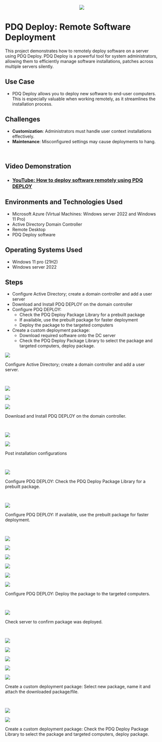 <p align="center">
<img src="https://i.imgur.com/XXlcupg.png"/>
</p>

<h1>PDQ Deploy: Remote Software Deployment</h1>
This project demonstrates how to remotely deploy software on a server using PDQ Deploy. PDQ Deploy is a powerful tool for system administrators, allowing them to efficiently manage software installations, patches across multiple servers silently.

## Use Case
- PDQ Deploy allows you to deploy new software to end-user computers. This is especially valuable when working remotely, as it streamlines the installation process.

## Challenges
- **Customization**: Administrators must handle user context installations effectively.
- **Maintenance**: Misconfigured settings may cause deployments to hang.

<br />


<h2>Video Demonstration</h2>

- ### [YouTube: How to deploy software remotely using PDQ DEPLOY](https://youtu.be/LGjsXd10vxc)

<h2>Environments and Technologies Used</h2>

- Microsoft Azure (Virtual Machines: Windows server 2022 and Windows 11 Pro)
- Active Directory Domain Controller
- Remote Desktop
- PDQ Deploy software

<h2>Operating Systems Used </h2>

- Windows 11 pro</b> (21H2)
- Windows server 2022

<h2>Steps</h2>

- Configure Active Directory; create a domain controller and add a user server
- Download and Install PDQ DEPLOY on the domain controller
- Configure PDQ DEPLOY:
  - Check the PDQ Deploy Package Library for a prebuilt package
  - If available, use the prebuilt package for faster deployment
  - Deploy the package to the targeted computers
- Create a custom deployment package:
  - Download required software onto the DC server
  - Check the PDQ Deploy Package Library to select the package and targeted computers, deploy package.


<p>
<img src="https://i.imgur.com/xsfPkqO.png"/>
</p>
<p>
Configure Active Directory; create a domain controller and add a user server.
</p>
<br />

<p>
<img src="https://i.imgur.com/uJXsTqj.png"/>
</p>
<p>
<img src="https://i.imgur.com/yJdWmbW.png"/>
</p>
<p>
<img src="https://i.imgur.com/m68e9Tu.png"/>
</p>
<p>
Download and Install PDQ DEPLOY on the domain controller.
</p>
<br />

<p>
<img src="https://i.imgur.com/zFJYsQO.png"/>
</p>
<p>
<img src="https://i.imgur.com/2INgZMp.png"/>
</p>
<p>
Post installation configurations 
</p>
<br />

<p>
<img src="https://i.imgur.com/bGAxZtD.png"/>
</p>
<p>
Configure PDQ DEPLOY: Check the PDQ Deploy Package Library for a prebuilt package.
</p>
<br />

<p>
<img src="https://i.imgur.com/1D5w6zm.png"/>
</p>
<p>
Configure PDQ DEPLOY: If available, use the prebuilt package for faster deployment.
</p>
<br />

<p>
<img src="https://i.imgur.com/MJszN2o.png"/>
</p>
<p>
<img src="https://i.imgur.com/7x2jshW.png"/>
</p>
<p>
<img src="https://i.imgur.com/qF7V3Xv.png"/>
</p>
<p>
<img src="https://i.imgur.com/EHf1172.png"/>
</p>
<p>
<img src="https://i.imgur.com/aLOTvN2.png"/>
</p>
<p>
<img src="https://i.imgur.com/qbmOLpK.png"/>
</p>
<p>
Configure PDQ DEPLOY: Deploy the package to the targeted computers.
</p>
<br />
<p>
<img src="https://i.imgur.com/sHlWhph.png"/>
</p>
<p>
Check server to confirm package was deployed.
</p>
<br />

<p>
<img src="https://i.imgur.com/zHBRICg.png"/>
</p>
<p>
<img src="https://i.imgur.com/6ocKIuE.png"/>
</p>
<p>
<img src="https://i.imgur.com/ZfLEVQV.png"/>
</p>
<p>
<img src="https://i.imgur.com/D4yla30.png"/>
</p>
<p>
<img src="https://i.imgur.com/MvYIxd8.png"/>
</p>

<p>
Create a custom deployment package: Select new package, name it and attach the downloaded package/file.
</p>
<br />

<p>
<img src="https://i.imgur.com/8b0iYTd.png"/>
</p>
<p>
<img src="https://i.imgur.com/SywTadY.png"/>
</p>
<p>
Create a custom deployment package: Check the PDQ Deploy Package Library to select the package and targeted computers, deploy package.
</p>
<br />

